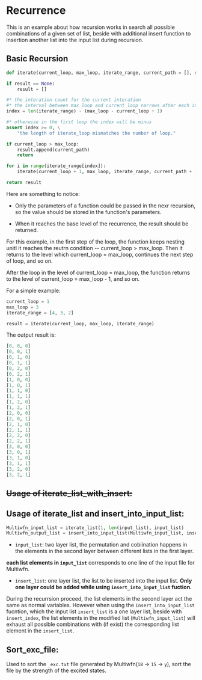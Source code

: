 # Recurrence

This is an example about how recursion works in search all possible combinations of a given set of list, beside with additional insert function to insertion another list into the input list during recursion.

## Basic Recursion

```python
def iterate(current_loop, max_loop, iterate_range, current_path = [], result = None):

if result == None:
    result = []

#* the interation count for the current interation
#* the interval between max_loop and current_loop narrows after each interation
index = len(iterate_range) - (max_loop - current_loop + 1)

#* otherwise in the first loop the index will be minus
assert index >= 0, \
    "the length of iterate_loop mismatches the number of loop."

if current_loop > max_loop:
    result.append(current_path)
    return

for i in range(iterate_range[index]):
    iterate(current_loop + 1, max_loop, iterate_range, current_path + [i], result)

return result
```

Here are something to notice:

- Only the parameters of a function could be passed in the nexr recursion, so the value should be stored in the function's parameters.

- When it reaches the base level of the recurrence, the result should be returned. 

For this example, in the first step of the loop, the function keeps nesting unitl it reaches the reutrn condition -- current_loop > max_loop. Then it returns to the level which current_loop = max_loop, continues the next step of loop, and so on.

After the loop in the level of current_loop = max_loop, the function returns to the level of current_loop = max_loop - 1, and so on.

For a simple example:

```python
current_loop = 1
max_loop = 3
iterate_range = [4, 3, 2] 

result = iterate(current_loop, max_loop, iterate_range)
```

The output result is:
```python
[0, 0, 0]
[0, 0, 1]
[0, 1, 0]
[0, 1, 1]
[0, 2, 0]
[0, 2, 1]
[1, 0, 0]
[1, 0, 1]
[1, 1, 0]
[1, 1, 1]
[1, 2, 0]
[1, 2, 1]
[2, 0, 0]
[2, 0, 1]
[2, 1, 0]
[2, 1, 1]
[2, 2, 0]
[2, 2, 1]
[3, 0, 0]
[3, 0, 1]
[3, 1, 0]
[3, 1, 1]
[3, 2, 0]
[3, 2, 1]
```

## ~~Usage of iterate_list_with_insert:~~

## Usage of iterate_list and insert_into_input_list:

```python
Multiwfn_input_list = iterate_list(1, len(input_list), input_list)
Multiwfn_output_list = insert_into_input_list(Multiwfn_input_list, insert_index, insert_list)
```

- `input_list`: two layer list, the permutation and cobiination happens in the elements in the second layer between different lists in the first layer.

**each list elements in `input_list`** corresponds to one line of the input file for Multiwfn.

- `insert_list`: one layer list, the list to be inserted into the input list. **Only one layer could be added while using `insert_into_input_list` fuction.**

During the recurrsion proceed, the list elements in the second layer act the same as normal variables. However when using the `insert_into_input_list` fucntion, which the input list `insert_list` is a one layer list, beside with `insert_index`, the list elements in the modified list (`Multiwfn_input_list`) will exhaust all possible combinations with (if exist) the corresponding list element in the `insert_list`.

## Sort_exc_file:

Used to sort the `_exc.txt` file generated by Multiwfn(`18` -> `15` -> `y`), sort the file by the strength of the excited states.



